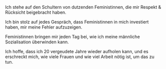 Ich stehe auf den Schultern von dutzenden Feministinnen, die mir Respekt & Rücksicht beigebracht haben.

Ich bin stolz auf jedes Gespräch, dass Feministinnen in mich investiert haben, mir meine Fehler aufzuzeigen.

Feministinnen bringen mir jeden Tag bei, wie ich meine männliche Sozialisation überwinden kann.

Ich hoffe, dass ich 20 vergeudete Jahre wieder aufholen kann, und es erschreckt mich, wie viele Frauen und wie viel Arbeit nötig ist, um das zu tun.



